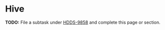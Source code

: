 # Hive

**TODO:** File a subtask under [HDDS-9858](https://issues.apache.org/jira/browse/HDDS-9858) and complete this page or section.
